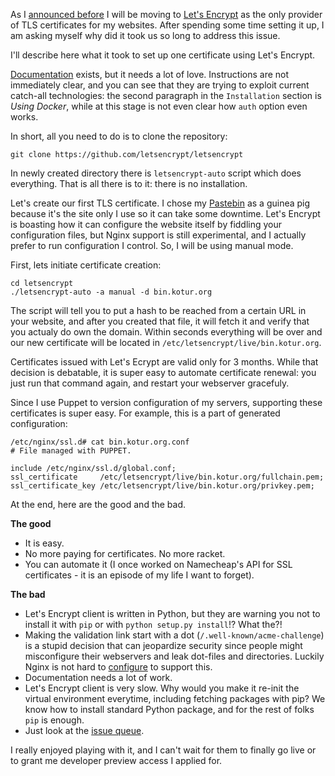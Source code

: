 <!-- 
.. link: 
.. description: Seting up Let's Encrypt TLS certificate, a true story.
.. tags: ssl, letsencrypt
.. date: 2015/11/13 20:53:32
.. title: Using letsencrypt.org
.. slug: using-letsencryptorg
-->

As I
[announced before](https://blog.kotur.org/posts/lets-encrypt.html) I
will be moving to [Let's Encrypt](https://letsencrypt.org/) as the
only provider of TLS certificates for my websites. After spending some
time setting it up, I am asking myself why did it took us so long to
address this issue.

I'll describe here what it took to set up one certificate using Let's
Encrypt.

[Documentation](https://letsencrypt.readthedocs.org/en/latest/)
exists, but it needs a lot of love. Instructions are not immediately
clear, and you can see that they are trying to exploit current
catch-all technologies: the second paragraph in the `Installation`
section is *Using Docker*, while at this stage is not even clear how
`auth` option even works.

In short, all you need to do is to clone the repository:

```
git clone https://github.com/letsencrypt/letsencrypt
```

In newly created directory there is `letsencrypt-auto` script which
does everything. That is all there is to it: there is no installation.

Let's create our first TLS certificate. I chose my
[Pastebin](https://bin.kotur.org) as a guinea pig because it's the
site only I use so it can take some downtime. Let's Encrypt is
boasting how it can configure the website itself by fiddling your
configuration files, but Nginx support is still experimental, and I
actually prefer to run configuration I control. So, I will be using
manual mode.

First, lets initiate certificate creation:

```
cd letsencrypt
./letsencrypt-auto -a manual -d bin.kotur.org
```

The script will tell you to put a hash to be reached from a certain
URL in your website, and after you created that file, it will fetch it
and verify that you actualy do own the domain. Within seconds
everything will be over and our new certificate will be located in
`/etc/letsencrypt/live/bin.kotur.org`.

Certificates issued with Let's Ecrypt are valid only for 3
months. While that decision is debatable, it is super easy to automate
certificate renewal: you just run that command again, and restart your
webserver gracefuly.

Since I use Puppet to version configuration of my servers, supporting these certificates is super easy. For example, this is a part of generated configuration:

```
/etc/nginx/ssl.d# cat bin.kotur.org.conf 
# File managed with PUPPET.

include /etc/nginx/ssl.d/global.conf;
ssl_certificate     /etc/letsencrypt/live/bin.kotur.org/fullchain.pem;
ssl_certificate_key /etc/letsencrypt/live/bin.kotur.org/privkey.pem;
```

At the end, here are the good and the bad.

**The good**

* It is easy.
* No more paying for certificates. No more racket.
* You can automate it (I once worked on Namecheap's API for SSL
  certificates - it is an episode of my life I want to forget).

**The bad**

* Let's Encrypt client is written in Python, but they are warning you
  not to install it with `pip` or with `python setup.py install`!?
  What the?!
* Making the validation link start with a dot
  (`/.well-known/acme-challenge`) is a stupid decision that can
  jeopardize security since people might misconfigure their webservers
  and leak dot-files and directories. Luckily Nginx is not hard to
  [configure](https://gist.github.com/kotnik/f0691e1e43c4d7d94284) to
  support this.
* Documentation needs a lot of work.
* Let's Encrypt client is very slow. Why would you make it re-init the
  virtual environment everytime, including fetching packages with pip?
  We know how to install standard Python package, and for the rest of
  folks `pip` is enough.
* Just look at the
  [issue queue](https://github.com/letsencrypt/letsencrypt/issues).

I really enjoyed playing with it, and I can't wait for them to finally go live or to grant me developer preview access I applied for.
